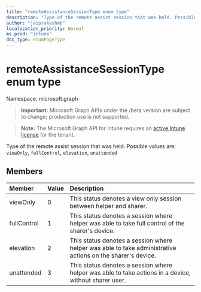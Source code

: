 ```yaml
---
title: "remoteAssistanceSessionType enum type"
description: "Type of the remote assist session that was held. Possible values are: `viewOnly`, `fullControl`, `elevation`, `unattended`"
author: "jaiprakashmb"
localization_priority: Normal
ms.prod: "intune"
doc_type: enumPageType
---
```


# remoteAssistanceSessionType enum type

Namespace: microsoft.graph

> **Important:** Microsoft Graph APIs under the /beta version are subject to change; production use is not supported.

> **Note:** The Microsoft Graph API for Intune requires an [active Intune license](https://go.microsoft.com/fwlink/?linkid=839381) for the tenant.

Type of the remote assist session that was held. Possible values are: `viewOnly`, `fullControl`, `elevation`, `unattended`

## Members
|Member|Value|Description|
|:---|:---|:---|
|viewOnly|0|This status denotes a view only session between helper and sharer.|
|fullControl|1|This status denotes a session where helper was able to take full control of the sharer's device.|
|elevation|2|This status denotes a session where helper was able to take administrative actions on the sharer's device.|
|unattended|3|This status denotes a session where helper was able to take actions in a device, without sharer user.|
